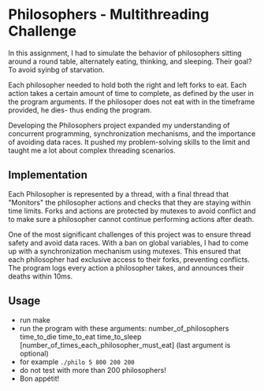 # Philosophers - Multithreading Challenge 
In this  assignment, I had to simulate the behavior of philosophers sitting around a round table, alternately eating, thinking, and sleeping. Their goal? To avoid syinbg of starvation.

Each philosopher needed to hold both the right and left forks to eat. Each action takes a certain amount of time to complete, as defined by the user in the program arguments. If the philosoper does not eat with in the timeframe provided, he dies- thus ending the program.

Developing the Philosophers project expanded my understanding of concurrent programming, synchronization mechanisms, and the importance of avoiding data races. It pushed my problem-solving skills to the limit and taught me a lot about complex threading scenarios.

## Implementation 
Each Philosopher is represented by a thread, with a final thread that "Monitors" the philosopher actions and checks that they are staying within time limits. 
Forks and actions are protected by mutexes to avoid conflict and to make sure a philosopher cannot continue performing actions after death. 

One of the most significant challenges of this project was to ensure thread safety and avoid data races. With a ban on global variables, I had to come up with a synchronization mechanism using mutexes. This ensured that each philosopher had exclusive access to their forks, preventing conflicts. The program logs every action a philosopher takes, and announces their deaths within 10ms. 

## Usage
  - run make 
  - run the program with these arguments: number_of_philosophers time_to_die time_to_eat time_to_sleep
[number_of_times_each_philosopher_must_eat] (last argument is optional)
  - for example `./philo 5 800 200 200`
  - do not test with more than 200 philosophers!
  - Bon appétit!
 
